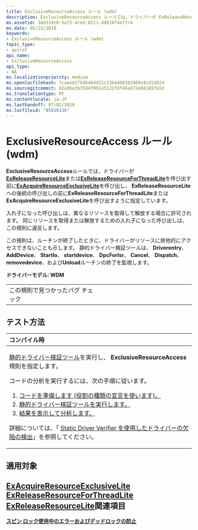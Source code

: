 ```yaml
---
title: ExclusiveResourceAccess ルール (wdm)
description: ExclusiveResourceAccess ルールでは、ドライバーが ExReleaseResourceLite または ExReleaseResourceForThreadLite を呼び出す前に ExAcquireResourceExclusiveLite を呼び出し、ExReleaseResourceLite への後続の呼び出しの前に ExReleaseResourceForThreadLite または ExAcquireResourceExclusiveLite を呼び出すように指定しています。
ms.assetid: 3de539c0-5af2-4ced-8111-44918f4effc4
ms.date: 05/21/2018
keywords:
- ExclusiveResourceAccess ルール (wdm)
topic_type:
- apiref
api_name:
- ExclusiveResourceAccess
api_type:
- NA
ms.localizationpriority: medium
ms.openlocfilehash: 7caee82f64b464d31c2364460283460c8cd2d824
ms.sourcegitcommit: 82a9be3b3584f991e5121f8f46a972e04185fa52
ms.translationtype: MT
ms.contentlocale: ja-JP
ms.lasthandoff: 07/02/2020
ms.locfileid: "85916136"
---
```

# <a name="exclusiveresourceaccess-rule-wdm"></a>ExclusiveResourceAccess ルール (wdm)


**ExclusiveResourceAccess**ルールでは、ドライバーが[**ExReleaseResourceLite**](https://docs.microsoft.com/windows-hardware/drivers/ddi/wdm/nf-wdm-exreleaseresourcelite)または[**ExReleaseResourceForThreadLite**](https://msdn.microsoft.com/library/windows/hardware/ff545585)を呼び出す前に[**ExAcquireResourceExclusiveLite**](https://msdn.microsoft.com/library/windows/hardware/ff544351)を呼び出し、 **ExReleaseResourceLite**への後続の呼び出しの前に**ExReleaseResourceForThreadLite**または**ExAcquireResourceExclusiveLite**を呼び出すように指定しています。

入れ子になった呼び出しは、異なるリソースを取得して解放する場合に許可されます。 同じリソースを取得または解放するための入れ子になった呼び出しは、この規則に違反します。

この規則は、ルーチンが終了したときに、ドライバーがリソースに排他的にアクセスできないことも示します。 静的ドライバー検証ツールは、 **Driverentry**、 **AddDevice**、 **StartIo**、 **startdevice**、 **DpcForIsr**、 **Cancel**、 **Dispatch**、 **removedevice**、および**Unload**ルーチンの終了を監視します。

**ドライバーモデル: WDM**

<table>
<colgroup>
<col width="50%" />
<col width="50%" />
</colgroup>
<tbody>
<tr class="odd">
<td align="left">この規則で見つかったバグ チェック</td>
<td align="left"></td>
</tr>
</tbody>
</table>

<a name="how-to-test"></a>テスト方法
-----------

<table>
<colgroup>
<col width="100%" />
</colgroup>
<thead>
<tr class="header">
<th align="left">コンパイル時</th>
</tr>
</thead>
<tbody>
<tr class="odd">
<td align="left"><p><a href="https://docs.microsoft.com/windows-hardware/drivers/devtest/static-driver-verifier" data-raw-source="[Static Driver Verifier](https://docs.microsoft.com/windows-hardware/drivers/devtest/static-driver-verifier)">静的ドライバー検証ツール</a>を実行し、 <strong>ExclusiveResourceAccess</strong>規則を指定します。</p>
コードの分析を実行するには、次の手順に従います。
<ol>
<li><a href="https://docs.microsoft.com/windows-hardware/drivers/devtest/using-static-driver-verifier-to-find-defects-in-drivers#preparing-your-source-code" data-raw-source="[Prepare your code (use role type declarations).](https://docs.microsoft.com/windows-hardware/drivers/devtest/using-static-driver-verifier-to-find-defects-in-drivers#preparing-your-source-code)">コードを準備します (役割の種類の宣言を使います)。</a></li>
<li><a href="https://docs.microsoft.com/windows-hardware/drivers/devtest/using-static-driver-verifier-to-find-defects-in-drivers#running-static-driver-verifier" data-raw-source="[Run Static Driver Verifier.](https://docs.microsoft.com/windows-hardware/drivers/devtest/using-static-driver-verifier-to-find-defects-in-drivers#running-static-driver-verifier)">静的ドライバー検証ツールを実行します。</a></li>
<li><a href="https://docs.microsoft.com/windows-hardware/drivers/devtest/using-static-driver-verifier-to-find-defects-in-drivers#viewing-and-analyzing-the-results" data-raw-source="[View and analyze the results.](https://docs.microsoft.com/windows-hardware/drivers/devtest/using-static-driver-verifier-to-find-defects-in-drivers#viewing-and-analyzing-the-results)">結果を表示して分析します。</a></li>
</ol>
<p>詳細については、「 <a href="https://docs.microsoft.com/windows-hardware/drivers/devtest/using-static-driver-verifier-to-find-defects-in-drivers" data-raw-source="[Using Static Driver Verifier to Find Defects in Drivers](https://docs.microsoft.com/windows-hardware/drivers/devtest/using-static-driver-verifier-to-find-defects-in-drivers)">Static Driver Verifier を使用したドライバーの欠陥の検出</a>」を参照してください。</p></td>
</tr>
</tbody>
</table>

<a name="applies-to"></a>適用対象
----------

[**ExAcquireResourceExclusiveLite**](https://msdn.microsoft.com/library/windows/hardware/ff544351) 
[**ExReleaseResourceForThreadLite**](https://msdn.microsoft.com/library/windows/hardware/ff545585) 
[**ExReleaseResourceLite**](https://docs.microsoft.com/windows-hardware/drivers/ddi/wdm/nf-wdm-exreleaseresourcelite)関連項目
--------

[**スピン ロック使用中のエラーおよびデッドロックの防止**](https://docs.microsoft.com/windows-hardware/drivers/kernel/preventing-errors-and-deadlocks-while-using-spin-locks)
 

 





